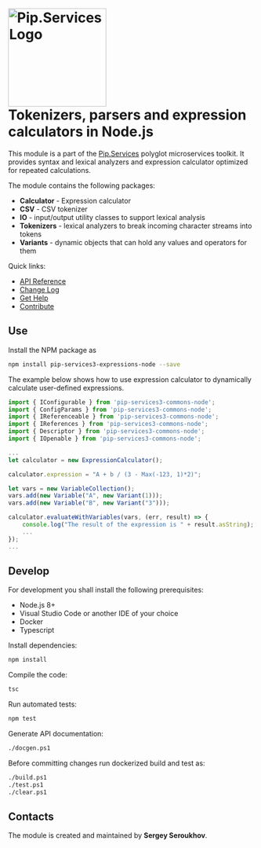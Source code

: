 # <img src="https://uploads-ssl.webflow.com/5ea5d3315186cf5ec60c3ee4/5edf1c94ce4c859f2b188094_logo.svg" alt="Pip.Services Logo" width="200"> <br/> Tokenizers, parsers and expression calculators in Node.js

This module is a part of the [Pip.Services](http://pip.services.org) polyglot microservices toolkit.
It provides syntax and lexical analyzers and expression calculator optimized for repeated calculations.

The module contains the following packages:
- **Calculator** - Expression calculator
- **CSV** - CSV tokenizer
- **IO** - input/output utility classes to support lexical analysis
- **Tokenizers** - lexical analyzers to break incoming character streams into tokens
- **Variants** - dynamic objects that can hold any values and operators for them

<a name="links"></a> Quick links:

* [API Reference](https://pip-services3-node.github.io/pip-services3-expressions-node/globals.html)
* [Change Log](CHANGELOG.md)
* [Get Help](https://www.pipservices.org/community/help)
* [Contribute](https://www.pipservices.org/community/contribute)

## Use

Install the NPM package as
```bash
npm install pip-services3-expressions-node --save
```

The example below shows how to use expression calculator to dynamically
calculate user-defined expressions.

```typescript
import { IConfigurable } from 'pip-services3-commons-node';
import { ConfigParams } from 'pip-services3-commons-node';
import { IReferenceable } from 'pip-services3-commons-node';
import { IReferences } from 'pip-services3-commons-node';
import { Descriptor } from 'pip-services3-commons-node';
import { IOpenable } from 'pip-services3-commons-node';

...
let calculator = new ExpressionCalculator();

calculator.expression = "A + b / (3 - Max(-123, 1)*2)";

let vars = new VariableCollection();
vars.add(new Variable("A", new Variant(1)));
vars.add(new Variable("B", new Variant("3")));

calculator.evaluateWithVariables(vars, (err, result) => {
    console.log("The result of the expression is " + result.asString);
    ...
});
...
```

## Develop

For development you shall install the following prerequisites:
* Node.js 8+
* Visual Studio Code or another IDE of your choice
* Docker
* Typescript

Install dependencies:
```bash
npm install
```

Compile the code:
```bash
tsc
```

Run automated tests:
```bash
npm test
```

Generate API documentation:
```bash
./docgen.ps1
```

Before committing changes run dockerized build and test as:
```bash
./build.ps1
./test.ps1
./clear.ps1
```

## Contacts

The module is created and maintained by **Sergey Seroukhov**.
